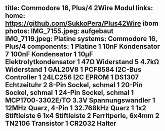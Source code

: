 title: Commodore 16, Plus/4 2Wire Modul
links:
    home: https://github.com/SukkoPera/Plus42Wire
    ibom
photos:
    IMG_7155.jpeg: aufgebaut
    IMG_7119.jpeg: Platine
systems:
    Commodore 16, Plus/4
components:
    1 Platine
    1 10nF Kondensator
    7 100nF Kondensator
    1 10µF Elektrolytkondensator
    1 47Ω Widerstand
    5 4.7kΩ Widerstand
    1 GAL20V8
    1 PCF8584 I2C-Bus Controller
    1 24LC256 I2C EPROM
    1 DS1307 Echtzeituhr
    2 8-Pin Sockel, schmal
    1 20-Pin Sockel, schmal
    1 24-Pin Sockel, schmal
    1 MCP1700-3302E/TO 3.3V Spannungswandler
    1 12MHz Quarz, 4-Pin
    1 32.768kHz Quarz
    1 1x2 Stiftleiste
    6 1x4 Stiftleiste
    2 Ferritperle, 6x4mm
    2 TN2106 Transistor
    1 CR2032 Halter
---
